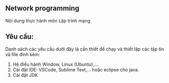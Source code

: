 ## Network programming
Nội dung thực hành môn Lập trình mạng
## Yêu cầu:
Danh sách các yêu cầu dưới đây là cần thiết để chạy và thiết lập các tập tin và file đính kèm:
1. Hệ điều hành Window, Linux (Ubuntu),...
2. Cài đặt IDE: VSCode, Sublime Text,... hoặc eclipse cho java.
3. Cài đặt JDK
